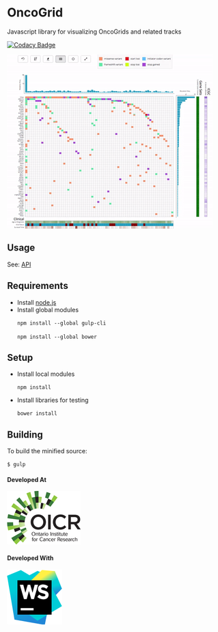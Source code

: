 # OncoGrid

Javascript library for visualizing OncoGrids and related tracks

[![Codacy Badge](https://api.codacy.com/project/badge/Grade/1758b67e21bc4622a80c00f4fcb59f48)](https://www.codacy.com/app/icgc-dcc/oncogrid?utm_source=github.com&amp;utm_medium=referral&amp;utm_content=icgc/oncogrid&amp;utm_campaign=Badge_Grade)

![](images/oncogrid.gif)

## Usage
See: [API](API.md)

## Requirements

- Install [node.js](http://nodejs.org/download/)
- Install global modules
    ```
    npm install --global gulp-cli
    
    npm install --global bower
    ```

## Setup

- Install local modules
    ```
    npm install
    ```

- Install libraries for testing
    ```
    bower install
    ```

## Building

To build the minified source:
```
$ gulp
```

#### Developed At
![](images/oicr_bio.jpg)

#### Developed With
![](images/icon_WebStorm.png)
